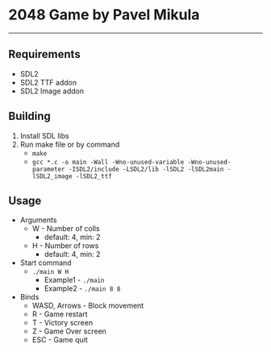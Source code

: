# 2048 Game by Pavel Mikula
---

## Requirements
 - SDL2
 - SDL2 TTF addon
 - SDL2 Image addon

## Building
1) Install SDL libs
2) Run make file or by command
   - ```make```
   - ```gcc *.c -o main -Wall -Wno-unused-variable -Wno-unused-parameter -ISDL2/include -LSDL2/lib -lSDL2 -lSDL2main -lSDL2_image -lSDL2_ttf```

## Usage
 - Arguments
 	- W - Number of colls
 	    - default: 4, min: 2
 	- H - Number of rows
 	    - default: 4, min: 2
 - Start command
    - ```./main W H```
        - Example1 - ```./main```
        - Example2 - ```./main 8 8```
 - Binds
    - WASD, Arrows - Block movement
    - R - Game restart
    - T - Victory screen
    - Z - Game Over screen
    - ESC - Game quit
